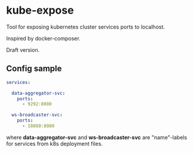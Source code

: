 # kube-expose

Tool for exposing kubernetes cluster services ports to localhost.

Inspired by docker-composer.

Draft version.

## Config sample

```yaml
services:

  data-aggregator-svc:
    ports:
      - 9292:8080

  ws-broadcaster-svc:
    ports:
      - 18080:8080

```

where **data-aggregator-svc**  and **ws-broadcaster-svc** are "name"-labels for services from k8s deployment files.
